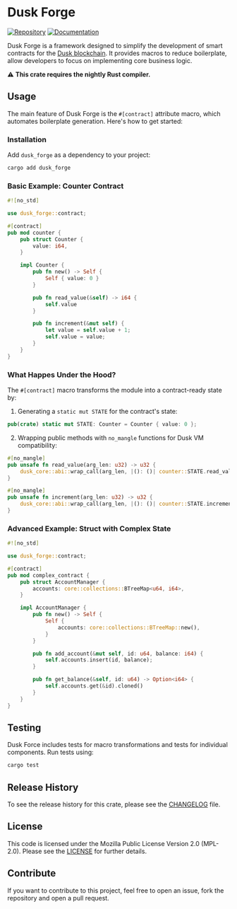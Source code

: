# Dusk Forge

[![Repository](https://img.shields.io/badge/github-dusk%20forge-blueviolet?logo=github)](https://github.com/HDauven/dusk-forge)
[![Documentation](https://img.shields.io/badge/docs-dusk%20forge-blue?logo=rust)](https://docs.rs/dusk-forge/)

Dusk Forge is a framework designed to simplify the development of smart
contracts for the [Dusk blockchain](https://github.com/dusk-network/rusk/). It
provides macros to reduce boilerplate, allow developers to focus on implementing
core business logic.

⚠️ **This crate requires the nightly Rust compiler.**

## Usage

The main feature of Dusk Forge is the `#[contract]` attribute macro, which
automates boilerplate generation. Here's how to get started:

### Installation

Add `dusk_forge` as a dependency to your project:

```sh
cargo add dusk_forge
```

### Basic Example: Counter Contract

```rust
#![no_std]

use dusk_forge::contract;

#[contract]
pub mod counter {
    pub struct Counter {
        value: i64,
    }

    impl Counter {
        pub fn new() -> Self {
            Self { value: 0 }
        }

        pub fn read_value(&self) -> i64 {
            self.value
        }

        pub fn increment(&mut self) {
            let value = self.value + 1;
            self.value = value;
        }
    }
}
```

### What Happes Under the Hood?

The `#[contract]` macro transforms the module into a contract-ready state by:

1. Generating a `static mut STATE` for the contract's state:

```rust
pub(crate) static mut STATE: Counter = Counter { value: 0 };
```

2. Wrapping public methods with `no_mangle` functions for Dusk VM compatibility:

```rust
#[no_mangle]
pub unsafe fn read_value(arg_len: u32) -> u32 {
    dusk_core::abi::wrap_call(arg_len, |(): ()| counter::STATE.read_value())
}

#[no_mangle]
pub unsafe fn increment(arg_len: u32) -> u32 {
    dusk_core::abi::wrap_call(arg_len, |(): ()| counter::STATE.increment())
}
```

### Advanced Example: Struct with Complex State

```rust
#![no_std]

use dusk_forge::contract;

#[contract]
pub mod complex_contract {
    pub struct AccountManager {
        accounts: core::collections::BTreeMap<u64, i64>,
    }

    impl AccountManager {
        pub fn new() -> Self {
            Self {
                accounts: core::collections::BTreeMap::new(),
            }
        }

        pub fn add_account(&mut self, id: u64, balance: i64) {
            self.accounts.insert(id, balance);
        }

        pub fn get_balance(&self, id: u64) -> Option<i64> {
            self.accounts.get(&id).cloned()
        }
    }
}
```

## Testing

Dusk Force includes tests for macro transformations and tests for individual
components. Run tests using:

```sh
cargo test
```

## Release History

To see the release history for this crate, please see the
[CHANGELOG](./CHANGELOG.md) file.

## License

This code is licensed under the Mozilla Public License Version 2.0 (MPL-2.0).
Please see the [LICENSE](./LICENSE) for further details.

## Contribute

If you want to contribute to this project, feel free to open an issue, fork the
repository and open a pull request.
